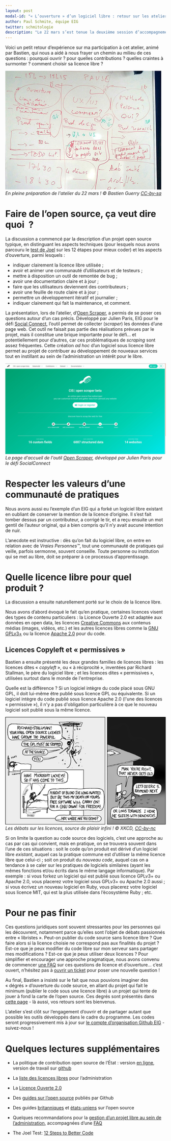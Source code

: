 ```yaml
---
layout: post
modal-id: "« L’ouverture » d’un logiciel libre : retour sur les ateliers du 22 mars (1/3)"
author: Paul Schmite, équipe EIG
twitter: schmitologie
description: "Le 22 mars s’est tenue la deuxième session d’accompagnement des EIG.  Elle était organisée autour de trois ateliers : l’un sur les questions à se poser pour définir son produit ; l’autre sur la façon d’impliquer les utilisateurs dans sa conception ; le dernier sur l’ouverture du code source &#x2013; l’un des enjeux majeurs du programme EIG étant de permettre le développement, au sein de l’administration, de logiciels libres, ouverts aux contributions extérieures."
---
```

Voici un petit retour d’expérience sur ma participation à cet atelier,
animé par Bastien, qui nous a aidé à nous frayer un chemin au milieu
de ces questions : pourquoi ouvrir ?  pour quelles contributions ?
quelles craintes à surmonter ?  comment choisir sa licence libre ?

![Le paperboard de préparation de l'atelier du 22 mars.](/img/eig-atelier-utilisateurs.jpg)
_En pleine préparation de l'atelier du 22 mars ! © Bastien Guerry [CC-by-sa](https://creativecommons.org/licenses/by-sa/3.0/)_

# Faire de l’open source, ça veut dire quoi  ?

La discussion a commencé par la description d’un projet open source
typique, en distinguant les aspects techniques (pour lesquels nous
avons parcouru le [test de Joel](https://www.joelonsoftware.com/2000/08/09/the-joel-test-12-steps-to-better-code) sur les 12 étapes pour mieux coder) et
les aspects d’ouverture, parmi lesquels :

-   indiquer clairement la licence libre utilisée ;
-   avoir et animer une communauté d’utilisateurs et de testeurs ;
-   mettre à disposition un outil de remontée de bug ;
-   avoir une documentation claire et à jour ;
-   faire que les utilisateurs deviennent des contributeurs ;
-   avoir une feuille de route claire et à jour ;
-   permettre un développement itératif et journalier ;
-   indiquer clairement qui fait la maintenance, et comment.

La présentation, lors de l’atelier, d’[Open Scraper](https://github.com/entrepreneur-interet-general/OpenScraper), a permis de se
poser ces questions autour d’un cas précis.  Développé par Julien
Paris, EIG pour le défi [Social Connect](https://entrepreneur-interet-general.etalab.gouv.fr/defi/2017/09/26/socialconnect/), l’outil permet de collecter
(*scraper*) les données d’une page web.  Cet outil ne faisait pas partie
des réalisations prévues par le projet, mais il constitue une brique
importante pour le défi&#x2026; et potentiellement pour d’autres, car ces
problématiques de *scraping* sont assez fréquentes.  Cette création *ad
hoc* d’un logiciel sous licence libre permet au projet de contribuer au
développement de nouveaux services tout en instillant au sein de
l’administration un intérêt pour le libre.

![La page d'accueil de l'outil Open Scraper, développé par Julien Paris pour le défi SocialConnect](/img/openscraper.jpg)
_La page d'accueil de l'outil [Open Scraper](http://www.cis-openscraper.com/), développé par Julien Paris pour le défi SocialConnect_

# Respecter les valeurs d’une communauté de pratiques

Nous avons aussi eu l’exemple d’un EIG qui a forké un logiciel libre
existant en oubliant de conserver la mention de la licence d’origine.
Il s’est fait tomber dessus par un contributeur, a corrigé le tir, et
a reçu ensuite un mot gentil de l’auteur original, qui a bien compris
qu’il n’y avait aucune intention de nuir.

L’anecdote est instructive : dès qu’on fait du logiciel libre, on
entre en relation avec de *Vraies Personnes™*, tout une communauté de
pratiques qui veille, parfois sermonne, souvent conseille.  Toute
personne ou institution qui se met au libre, doit se préparer à ce
processus d’apprentissage.

# Quelle licence libre pour quel produit ?

La discussion a ensuite naturellement porté sur le choix de la licence
libre.

Nous avons d’abord évoqué le fait qu’en pratique, certaines licences
visent des types de contenu particuliers : la Licence Ouverte 2.0 est
adaptée aux données en open data, les licences [Creative
Commons](https://creativecommons.org/) aux contenus médias (images,
vidéos, etc.) et les autres licences libres comme la [GNU
GPLv3+](https://www.gnu.org/licenses/gpl-3.0.fr.html) ou la licence
[Apache 2.0](https://www.apache.org/licenses/LICENSE-2.0) pour du
code.

## Licences Copyleft et « permissives »

Bastien a ensuite présenté les deux grandes familles de licences
libres : les licences dites « *copyleft* », ou « à réciprocité »,
inventées par Richard Stallman, le père du logiciel libre ; et les
licences dites « permissives », utilisées surtout dans le monde de
l'entreprise.

Quelle est la différence ?  Si un logiciel intègre du code placé sous
GNU GPL, il doit lui-même être publié sous licence GPL ou équivalente.
Si un logiciel intègre du code publié sous licence Apache 2.0 (l'une
des licences « permissive »), il n'y a pas d'obligation particulière
à ce que le nouveau logiciel soit publié sous la même licence.

![Les débats sur les licences, source de plaisir infini !](/img/xkcd-open-source.jpg)
_Les débats sur les licences, source de plaisir infini ! © XKCD, [CC-by-nc](https://www.xkcd.com/license.html)_

Si on limite la question au code source des logiciels, c’est une
approche au cas par cas qui convient, mais en pratique, on se trouvera
souvent dans l’une de ces situations : soit le code qu’on produit est
dérivé d’un logiciel libre *existant*, auquel cas la pratique commune
est d’utiliser la même licence libre que celui-ci ; soit on produit du
*nouveau code*, auquel cas on a tendance à se caler sur les pratiques
de logiciels similaires (ayant les mêmes fonctions et/ou écrits dans
le même langage informatique).  Par exemple : si vous forkez un
logiciel qui est publié sous licence GPLv3+ ou Apache 2.0, vous
placerez votre logiciel sous GPLv3+ ou Apache 2.0 aussi ; si vous
écrivez un nouveau logiciel en Ruby, vous placerez votre logiciel sous
licence MIT, qui est la plus utilisée dans l’écosystème Ruby ; etc.

# Pour ne pas finir

Ces questions juridiques sont souvent stressantes pour les personnes
qui les découvrent, notamment parce qu’elles sont l’objet de débats
passionnés entre « libristes ».  Peut-on publier du code source sans
licence libre ?  Que faire alors si la licence choisie ne correspond
pas aux finalités du projet ?  Est-ce que je peux modifier du code
libre sur mon serveur sans partager mes modifications ?  Est-ce que je
peux utiliser deux licences ?  Pour simplifier et encourager une
approche pragmatique, nous avons convenu de commencer [une FAQ](https://github.com/entrepreneur-interet-general/eig-link/blob/master/ouverture-faq.org) sur ces
questions de licence et d’ouverture&#x2026; c’est ouvert, n’hésitez pas à
[ouvrir un ticket](https://github.com/entrepreneur-interet-general/eig-link/issues/new) pour poser une nouvelle question !

Au final, Bastien a insisté sur le fait que nous pouvions imaginer des
« dégrés » d’ouverture du code source, en allant du projet qui fait le
minimum (publier le code sous une licence libre) à un projet qui tente
de jouer à fond la carte de l’open source.  Ces degrés sont présentés
dans [cette page](https://github.com/entrepreneur-interet-general/eig-link/blob/master/ouverture.org#des-degr%25C3%25A9s-douverture-des-projets-libres) - là aussi, vos retours sont les bienvenus.

L’atelier s’est clôt sur l’engagement d’ouvrir et de partager autant
que possible les outils développés dans le cadre du programme.  Les
codes seront progressivement mis à jour sur [le compte d’organisation
Github EIG](https://github.com/entrepreneur-interet-general/) - suivez-nous !


# Quelques lectures supplémentaires

-   La politique de contribution open source de l’État : version [en
    ligne](https://disic.github.io/politique-de-contribution-open-source/), version de travail sur [github](https://github.com/DISIC/politique-de-contribution-open-source)

-   La [liste des licences libres](https://www.data.gouv.fr/fr/licences) pour l’administration

-   La [Licence Ouverte 2.0](https://www.etalab.gouv.fr/licence-ouverte-open-licence)

-   Des [guides sur l’open source](https://opensource.guide) publiés par Github

-   Des guides [britanniques](https://www.gov.uk/government/publications/open-source-guidance) et [états-uniens](https://open-source-guide.18f.gov/) sur l’open source

-   Quelques recommandations pour la [gestion d’un projet libre au sein
    de l’administration](https://github.com/entrepreneur-interet-general/eig-link/blob/master/ouverture.org), accompagnées d’une [FAQ](https://github.com/entrepreneur-interet-general/eig-link/blob/master/ouverture-faq.org)

-   The Joel Test: [12 Steps to Better Code](https://www.joelonsoftware.com/2000/08/09/the-joel-test-12-steps-to-better-code/)

